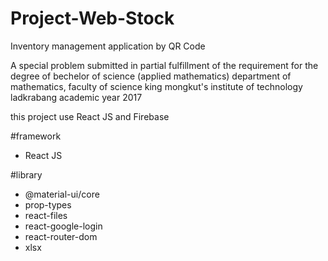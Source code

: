 # Project-Web-Stock

Inventory management application by QR Code

A special problem submitted in partial fulfillment of the requirement for
the degree of bechelor of science (applied mathematics) 
department of mathematics, faculty of science 
king mongkut's institute of technology ladkrabang 
academic year 2017

this project use React JS and Firebase

#framework
- React JS

#library
- @material-ui/core
- prop-types
- react-files
- react-google-login
- react-router-dom
- xlsx
